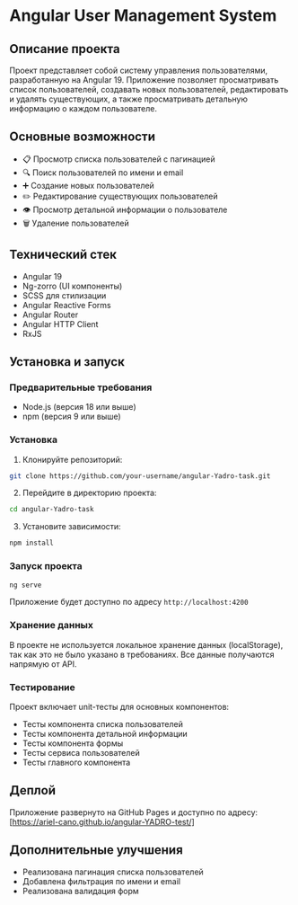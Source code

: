 # Angular User Management System

## Описание проекта
Проект представляет собой систему управления пользователями, разработанную на Angular 19. Приложение позволяет просматривать список пользователей, создавать новых пользователей, редактировать и удалять существующих, а также просматривать детальную информацию о каждом пользователе.

## Основные возможности
- 📋 Просмотр списка пользователей с пагинацией
- 🔍 Поиск пользователей по имени и email
- ➕ Создание новых пользователей
- ✏️ Редактирование существующих пользователей
- 👁️ Просмотр детальной информации о пользователе
- 🗑️ Удаление пользователей

## Технический стек
- Angular 19
- Ng-zorro (UI компоненты)
- SCSS для стилизации
- Angular Reactive Forms
- Angular Router
- Angular HTTP Client
- RxJS

## Установка и запуск

### Предварительные требования
- Node.js (версия 18 или выше)
- npm (версия 9 или выше)

### Установка
1. Клонируйте репозиторий:
```bash
git clone https://github.com/your-username/angular-Yadro-task.git
```

2. Перейдите в директорию проекта:
```bash
cd angular-Yadro-task
```

3. Установите зависимости:
```bash
npm install
```

### Запуск проекта
```bash
ng serve
```
Приложение будет доступно по адресу `http://localhost:4200`


### Хранение данных
В проекте не используется локальное хранение данных (localStorage), так как это не было указано в требованиях. Все данные получаются напрямую от API.

### Тестирование
Проект включает unit-тесты для основных компонентов:
- Тесты компонента списка пользователей
- Тесты компонента детальной информации
- Тесты компонента формы
- Тесты сервиса пользователей
- Тесты главного компонента

## Деплой
Приложение развернуто на GitHub Pages и доступно по адресу: [https://ariel-cano.github.io/angular-YADRO-test/]

## Дополнительные улучшения
- Реализована пагинация списка пользователей
- Добавлена фильтрация по имени и email
- Реализована валидация форм

